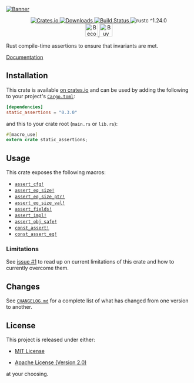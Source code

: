 [![Banner](https://raw.githubusercontent.com/nvzqz/static-assertions-rs/assets/Banner.png)](https://github.com/nvzqz/static-assertions-rs)

<div align="center">
    <a href="https://crates.io/crates/static_assertions">
        <img src="https://img.shields.io/crates/v/static_assertions.svg" alt="Crates.io">
        <img src="https://img.shields.io/crates/d/static_assertions.svg" alt="Downloads">
    </a>
    <a href="https://travis-ci.org/nvzqz/static-assertions-rs">
        <img src="https://travis-ci.org/nvzqz/static-assertions-rs.svg?branch=master" alt="Build Status">
    </a>
    <img src="https://img.shields.io/badge/rustc-^1.24.0-blue.svg" alt="rustc ^1.24.0">
    <br>
    <a href="https://www.patreon.com/nvzqz">
        <img src="https://c5.patreon.com/external/logo/become_a_patron_button.png" alt="Become a Patron!" height="35">
    </a>
    <a href="https://www.paypal.me/nvzqz">
        <img src="https://buymecoffee.intm.org/img/button-paypal-white.png" alt="Buy me a coffee" height="35">
    </a>
</div>

Rust compile-time assertions to ensure that invariants are met.

[Documentation](https://docs.rs/static_assertions/)

## Installation

This crate is available
[on crates.io](https://crates.io/crates/static_assertions) and can be used by
adding the following to your project's
[`Cargo.toml`](https://doc.rust-lang.org/cargo/reference/manifest.html):

```toml
[dependencies]
static_assertions = "0.3.0"
```

and this to your crate root (`main.rs` or `lib.rs`):

```rust
#[macro_use]
extern crate static_assertions;
```

## Usage

This crate exposes the following macros:
- [`assert_cfg!`](https://docs.rs/static_assertions/0.3.0/static_assertions/macro.assert_cfg.html)
- [`assert_eq_size!`](https://docs.rs/static_assertions/0.3.0/static_assertions/macro.assert_eq_size.html)
- [`assert_eq_size_ptr!`](https://docs.rs/static_assertions/0.3.0/static_assertions/macro.assert_eq_size_ptr.html)
- [`assert_eq_size_val!`](https://docs.rs/static_assertions/0.3.0/static_assertions/macro.assert_eq_size_val.html)
- [`assert_fields!`](https://docs.rs/static_assertions/0.3.0/static_assertions/macro.assert_fields.html)
- [`assert_impl!`](https://docs.rs/static_assertions/0.3.0/static_assertions/macro.assert_impl.html)
- [`assert_obj_safe!`](https://docs.rs/static_assertions/0.3.0/static_assertions/macro.assert_obj_safe.html)
- [`const_assert!`](https://docs.rs/static_assertions/0.3.0/static_assertions/macro.const_assert.html)
- [`const_assert_eq!`](https://docs.rs/static_assertions/0.3.0/static_assertions/macro.const_assert_eq.html)

### Limitations

See [issue #1](https://github.com/nvzqz/static-assertions-rs/issues/1) to read
up on current limitations of this crate and how to currently overcome them.

## Changes

See [`CHANGELOG.md`](https://github.com/nvzqz/static-assertions-rs/blob/master/CHANGELOG.md)
for a complete list of what has changed from one version to another.

## License

This project is released under either:

- [MIT License](https://github.com/nvzqz/static-assertions-rs/blob/master/LICENSE-MIT)

- [Apache License (Version 2.0)](https://github.com/nvzqz/static-assertions-rs/blob/master/LICENSE-APACHE)

at your choosing.
